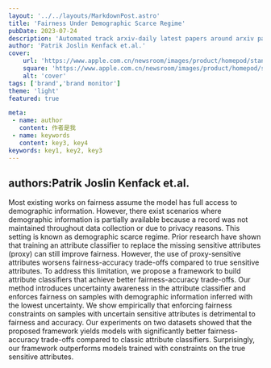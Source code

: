 ---layout: '../../layouts/MarkdownPost.astro'title: 'Fairness Under Demographic Scarce Regime'pubDate: 2023-07-24description: 'Automated track arxiv-daily latest papers around arxiv paper daily template'author: 'Patrik Joslin Kenfack et.al.'cover:    url: 'https://www.apple.com.cn/newsroom/images/product/homepod/standard/Apple-HomePod-hero-230118_big.jpg.large_2x.jpg'    square: 'https://www.apple.com.cn/newsroom/images/product/homepod/standard/Apple-HomePod-hero-230118_big.jpg.large_2x.jpg'    alt: 'cover'tags: ['brand','brand monitor']theme: 'light'featured: truemeta: - name: author   content: 作者是我 - name: keywords   content: key3, key4keywords: key1, key2, key3---## authors:Patrik Joslin Kenfack et.al. Most existing works on fairness assume the model has full access to demographic information. However, there exist scenarios where demographic information is partially available because a record was not maintained throughout data collection or due to privacy reasons. This setting is known as demographic scarce regime. Prior research have shown that training an attribute classifier to replace the missing sensitive attributes (proxy) can still improve fairness. However, the use of proxy-sensitive attributes worsens fairness-accuracy trade-offs compared to true sensitive attributes. To address this limitation, we propose a framework to build attribute classifiers that achieve better fairness-accuracy trade-offs. Our method introduces uncertainty awareness in the attribute classifier and enforces fairness on samples with demographic information inferred with the lowest uncertainty. We show empirically that enforcing fairness constraints on samples with uncertain sensitive attributes is detrimental to fairness and accuracy. Our experiments on two datasets showed that the proposed framework yields models with significantly better fairness-accuracy trade-offs compared to classic attribute classifiers. Surprisingly, our framework outperforms models trained with constraints on the true sensitive attributes.
